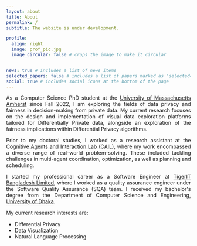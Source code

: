 ```yaml
---
layout: about
title: About
permalink: /
subtitle: The website is under development.

profile:
  align: right
  image: prof_pic.jpg
  image_circular: false # crops the image to make it circular


news: true # includes a list of news items
selected_papers: false # includes a list of papers marked as "selected={true}"
social: true # includes social icons at the bottom of the page
---
```

<p style="text-align:justify">
As a Computer Science PhD student at the <a href='https://www.cics.umass.edu/'>University of Massachusetts Amherst</a> since Fall 2022, I am exploring the fields of data privacy and fairness in decision-making from private data. My current research focuses on the design and implementation of visual data exploration platforms tailored for Differentially Private data, alongside an exploration of the fairness implications within Differential Privacy algorithms.
</p>

<p style="text-align:justify">
Prior to my doctoral studies, I worked as a research assistant at the <a href='https://mmkhansajeeb.com/cailresearchgroup.html'>Cognitive Agents and Interaction Lab (CAIL)</a>, where my work encompassed a diverse range of real-world problem-solving. These included tackling challenges in multi-agent coordination, optimization, as well as planning and scheduling.
</p>

<p style="text-align:justify">
I started my professional career as a Software Engineer at <a href='https://www.tigerit.com/'>TigerIT Bangladesh Limited</a>, where I worked as a quality assurance engineer under the Software Quality Assurance (SQA) team. I received my bachelor's degree from the Department of Computer Science and Engineering, <a href='https://www.du.ac.bd/body/CSE'>University of Dhaka</a>.
</p>

My current research interests are:
<ul>
    <li> Differential Privacy </li>
    <li> Data Visualization </li>
    <li> Natural Language Processing </li>
</ul>